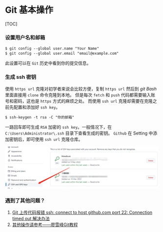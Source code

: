 # Git 基本操作

[TOC]

### 设置用户名和邮箱

```shell
$ git config --global user.name "Your Name"
$ git config --global user.email "email@example.com"
```

此设置可以在 `Git` 历史中看到你的提交信息。

### 生成 ssh 密钥

使用 `https url` 克隆对初学者来说会比较方便，复制 `https url` 然后到 _git Bash_ 里面直接用 `clone` 命令克隆到本地。
但是每次 `fetch` 和 `push` 代码都需要输入账号和密码，这也是 `https` 方式的麻烦之处。
而使用 `ssh url` 克隆却需要在克隆之前先配置和添加好 `ssh key`。

```shell
$ ssh-keygen -t rsa -C "你的邮箱"
```

一路回车即可生成 `RSA` 加密的 `ssh key`。一般情况下，在 `C:\Users\Administrator\.ssh` 目录下查看生成的密钥。
`Github` 在 Setting 中添加密钥后，即可使用 `ssh url` 克隆仓库。

![image-20220411153937897](..\images\开发技巧\image-20220411153937897.png)



### 遇到了其他问题？

1. [Git 上传代码报错 ssh: connect to host github.com port 22: Connection timed out 解决办法](https://blog.csdn.net/qq_42146613/article/details/82772734) 
2. [其他操作请参考——廖雪峰Git教程](https://www.liaoxuefeng.com/wiki/896043488029600) 

